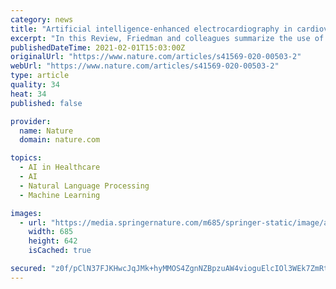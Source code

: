 ```yaml
---
category: news
title: "Artificial intelligence-enhanced electrocardiography in cardiovascular disease management"
excerpt: "In this Review, Friedman and colleagues summarize the use of artificial intelligence-enhanced electrocardiography in the detection of cardiovascular disease in at-risk populations, discuss its implications for clinical decision-making in patients with cardiovascular disease and critically appraise potential limitations and unknowns."
publishedDateTime: 2021-02-01T15:03:00Z
originalUrl: "https://www.nature.com/articles/s41569-020-00503-2"
webUrl: "https://www.nature.com/articles/s41569-020-00503-2"
type: article
quality: 34
heat: 34
published: false

provider:
  name: Nature
  domain: nature.com

topics:
  - AI in Healthcare
  - AI
  - Natural Language Processing
  - Machine Learning

images:
  - url: "https://media.springernature.com/m685/springer-static/image/art%3A10.1038%2Fs41569-020-00503-2/MediaObjects/41569_2020_503_Fig1_HTML.png"
    width: 685
    height: 642
    isCached: true

secured: "z0f/pClN37FJKHwcJqJMk+hyMMOS4ZgnNZBpzuAW4vioguElcIOl3WEk7ZmRtwxtStD+Al4mb0+sIx6P1GZVaruwrMaDHmhFMWAd+CZFEvHUDD2xJ6beLS852SJw8r6OtqHn6hBSt/st4gPzGUuxUI/Fqcx9LGWc1vAgIKWHNDQ4AP9llOoyOdhL16WcEnTzDFSVsThK495nzYelwZ3yAxgDKBPKkIa/OL+/yZ0ikzELtArLf48oPbf98iGr2cRT2xqfuOxaP8dlmQjGkWffb9+ogfUQSqvIOn4cS2yqhl6I1ozysU8688fJMqG9GTfRpQycXHpRB+gCyfwwfTwL+0KvizyvOSKDfYeRU7r6+m4=;QYgOiCoEsn99iEGri6lwog=="
---
```


